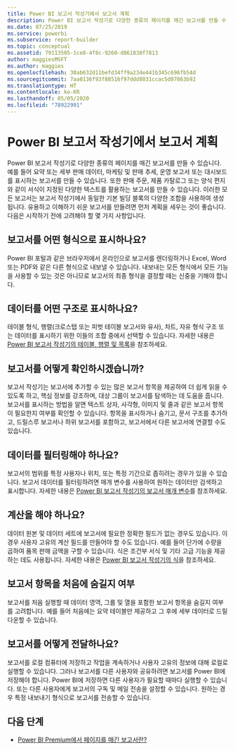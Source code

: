 ```yaml
---
title: Power BI 보고서 작성기에서 보고서 계획
description: Power BI 보고서 작성기로 다양한 종류의 페이지를 매긴 보고서를 만들 수 있습니다. 유용하고 이해하기 쉬운 보고서를 만들려면 먼저 계획을 세우는 것이 좋습니다.
ms.date: 07/25/2019
ms.service: powerbi
ms.subservice: report-builder
ms.topic: conceptual
ms.assetid: 79113505-1ce8-4f8c-9260-d861838f7813
author: maggiesMSFT
ms.author: maggies
ms.openlocfilehash: 30ab632d11befd34ff9a234e441b345c696fb54d
ms.sourcegitcommit: 7aa0136f93f88516f97ddd8031ccac5d07863b92
ms.translationtype: HT
ms.contentlocale: ko-KR
ms.lasthandoff: 05/05/2020
ms.locfileid: "78922991"
---
```

# <a name="planning-a-report-in-power-bi-report-builder"></a>Power BI 보고서 작성기에서 보고서 계획

Power BI 보고서 작성기로 다양한 종류의 페이지를 매긴 보고서를 만들 수 있습니다. 예를 들어 요약 또는 세부 판매 데이터, 마케팅 및 판매 추세, 운영 보고서 또는 대시보드를 표시하는 보고서를 만들 수 있습니다. 또한 판매 주문, 제품 카탈로그 또는 양식 편지와 같이 서식이 지정된 다양한 텍스트를 활용하는 보고서를 만들 수 있습니다. 이러한 모든 보고서는 보고서 작성기에서 동일한 기본 빌딩 블록의 다양한 조합을 사용하여 생성됩니다. 유용하고 이해하기 쉬운 보고서를 만들려면 먼저 계획을 세우는 것이 좋습니다. 다음은 시작하기 전에 고려해야 할 몇 가지 사항입니다.  
  
## <a name="in-what-format-do-you-want-the-report-to-appear"></a>보고서를 어떤 형식으로 표시하나요?
  
Power BI 포털과 같은 브라우저에서 온라인으로 보고서를 렌더링하거나 Excel, Word 또는 PDF와 같은 다른 형식으로 내보낼 수 있습니다. 내보내는 모든 형식에서 모든 기능을 사용할 수 있는 것은 아니므로 보고서의 최종 형식을 결정할 때는 신중을 기해야 합니다. 
  
## <a name="in-what-structure-do-you-want-to-present-the-data"></a>데이터를 어떤 구조로 표시하나요?
  
테이블 형식, 행렬(크로스탭 또는 피벗 테이블 보고서와 유사), 차트, 자유 형식 구조 또는 데이터를 표시하기 위한 이들의 조합 중에서 선택할 수 있습니다. 자세한 내용은 [Power BI 보고서 작성기의 테이블, 행렬 및 목록](report-builder-tables-matrices-lists.md)을 참조하세요.  
  
## <a name="how-do-you-want-your-report-to-look"></a>보고서를 어떻게 확인하시겠습니까?
  
보고서 작성기는 보고서에 추가할 수 있는 많은 보고서 항목을 제공하여 더 쉽게 읽을 수 있도록 하고, 핵심 정보를 강조하며, 대상 그룹이 보고서를 탐색하는 데 도움을 줍니다. 보고서를 표시하는 방법을 알면 텍스트 상자, 사각형, 이미지 및 줄과 같은 보고서 항목이 필요한지 여부를 확인할 수 있습니다. 항목을 표시하거나 숨기고, 문서 구조를 추가하고, 드릴스루 보고서나 하위 보고서를 포함하고, 보고서에서 다른 보고서에 연결할 수도 있습니다.   
  
## <a name="should-the-data-be-filtered"></a>데이터를 필터링해야 하나요?
  
보고서의 범위를 특정 사용자나 위치, 또는 특정 기간으로 좁히려는 경우가 있을 수 있습니다. 보고서 데이터를 필터링하려면 매개 변수를 사용하여 원하는 데이터만 검색하고 표시합니다. 자세한 내용은 [Power BI 보고서 작성기의 보고서 매개 변수](paginated-reports-parameters.md)를 참조하세요.  
  
## <a name="do-you-need-to-create-calculations"></a>계산을 해야 하나요? 
  
데이터 원본 및 데이터 세트에 보고서에 필요한 정확한 필드가 없는 경우도 있습니다. 이 경우 사용자 고유의 계산 필드를 만들어야 할 수도 있습니다. 예를 들어 단가에 수량을 곱하여 품목 판매 금액을 구할 수 있습니다. 식은 조건부 서식 및 기타 고급 기능을 제공하는 데도 사용됩니다. 자세한 내용은 [Power BI 보고서 작성기의 식](report-builder-expressions.md)을 참조하세요.  
  
## <a name="do-you-want-to-hide-report-items-initially"></a>보고서 항목을 처음에 숨길지 여부
  
보고서를 처음 실행할 때 데이터 영역, 그룹 및 열을 포함한 보고서 항목을 숨길지 여부를 고려합니다. 예를 들어 처음에는 요약 테이블만 제공하고 그 후에 세부 데이터로 드릴다운할 수 있습니다. 
  
## <a name="how-are-you-going-to-deliver-your-report"></a>보고서를 어떻게 전달하나요?  
  
보고서를 로컬 컴퓨터에 저장하고 작업을 계속하거나 사용자 고유의 정보에 대해 로컬로 실행할 수 있습니다. 그러나 보고서를 다른 사용자와 공유하려면 보고서를 Power BI에 저장해야 합니다. Power BI에 저장하면 다른 사용자가 필요할 때마다 실행할 수 있습니다. 또는 다른 사용자에게 보고서의 구독 및 메일 전송을 설정할 수 있습니다. 원하는 경우 특정 내보내기 형식으로 보고서를 전송할 수 있습니다. 
  
## <a name="next-steps"></a>다음 단계

- [Power BI Premium에서 페이지를 매긴 보고서란?](paginated-reports-report-builder-power-bi.md)
